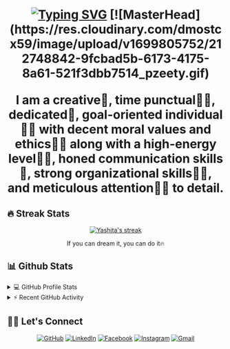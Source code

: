 
<h1 align="center">
<a href="https://git.io/typing-svg"><img src="https://readme-typing-svg.demolab.com?font=Agbalumo&pause=1000&center=true&random=false&width=435&lines=Hi%2C+i'm+Momen+Elnakeeb;I'm+a+Software+Engineer;Always+learning+new+things" alt="Typing SVG" /></a>
[![MasterHead](https://res.cloudinary.com/dmostcx59/image/upload/v1699805752/212748842-9fcbad5b-6173-4175-8a61-521f3dbb7514_pzeety.gif)


I am a creative🎡, time punctual👩‍🎓, dedicated🎯, goal-oriented individual👩‍💻 with decent moral values and ethics🙇‍♀️ along with a high-energy level🤹‍♀️, honed communication skills👐, strong organizational skills👮‍♀️, and meticulous attention🕵️‍♀️ to detail.
</samp>

## 🔥 Streak Stats

<!-- GitHub Readme Streak Stats - https://github.com/DenverCoder1/github-readme-streak-stats -->
<p align="center">
  <a href="https://github.com/DenverCoder1/github-readme-streak-stats">
    <img title="🔥 Get streak stats for your profile at git.io/streak-stats" alt="Yashita's streak" src="https://github-readme-streak-stats.herokuapp.com/?user=yashitanamdeo&theme=monokai-metallian&hide_border=true"/>
  </a>
  <p align="center"> If you can dream it, you can do it🔥 </p>
</p>


## 📊 Github Stats

<!-- https://github.com/momenelnakeeb/github-readme-stats -->
<details> 
  <summary>💻 GitHub Profile Stats</summary>
  <br/>
    <a href="https://github.com/momenelnakeeb/github-readme-stats"><img alt="momenelnakeeb's Github Stats" src="https://github-readme-stats.vercel.app/api?username=momenelnakeeb&show_icons=true&count_private=true&theme=react&hide_border=true&bg_color=1F222E&title_color=F85D7F&icon_color=F8D866" height="192px"/></a>
  <a href="https://github.com/momenelnakeeb/github-readme-stats"><img alt="momenelnakeeb's Top Languages" src="https://github-readme-stats.vercel.app/api/top-langs/?username=momenelnakeeb&langs_count=8&layout=compact&theme=react&hide_border=true&bg_color=1F222E&title_color=F85D7F&icon_color=F8D866" height="192px"/></a>
  <br/>
  <b>Note:</b> Top languages is only a metric of the languages my public code consists of and doesn't reflect experience or skill level.
</details>

<!-- https://github.com/momenelnakeeb/github-readme-activity-graph -->
<details>
  <summary>⚡ Recent GitHub Activity</summary>
  <br/>
<!-- 	[![momenelnakeeb's Activity Graph](https://github-readme-activity-graph.vercel.app/graph?username=momenelnakeeb)](https://github.com/ashutosh00710/github-readme-activity-graph) -->
   <a href="https://github.com/momenelnakeeb/github-readme-activity-graph"><img alt="momenelnakeeb's Activity Graph" src="https://github-readme-activity-graph.vercel.app/graph?username=momenelnakeeb&bg_color=1F222E&color=F8D866&line=F85D7F&point=FFFFFF&hide_border=true" /></a>
  <br/>
</details>

<!-- https://github.com/sisodiya2421 -->

## 🙋‍♀️ Let's Connect

<p align="center">
	<a href="https://github.com/momenelnakeeb" target="_blank"><img src="https://img.icons8.com/bubbles/50/000000/github.png" alt="GitHub"/></a>
	<a href="https://www.linkedin.com/in/momen-elnakeeb-74b030191/" target="_blank"><img src="https://img.icons8.com/bubbles/50/000000/linkedin.png" alt="LinkedIn"/></a>
	<a href="https://web.facebook.com/moamenelnakeeb" target="_blank"><img src="https://img.icons8.com/bubbles/50/000000/facebook-new.png" alt="Facebook"/></a>
	<a href="https://www.instagram.com/momenelnakeeb/" target="_blank"><img src="https://img.icons8.com/bubbles/50/000000/instagram.png" alt="Instagram"/></a>
	<a href="momenelnakeeb7@gmail.com" target="_blank"><img src="https://img.icons8.com/bubbles/50/000000/gmail.png" alt="Gmail"/></a>
</p>

